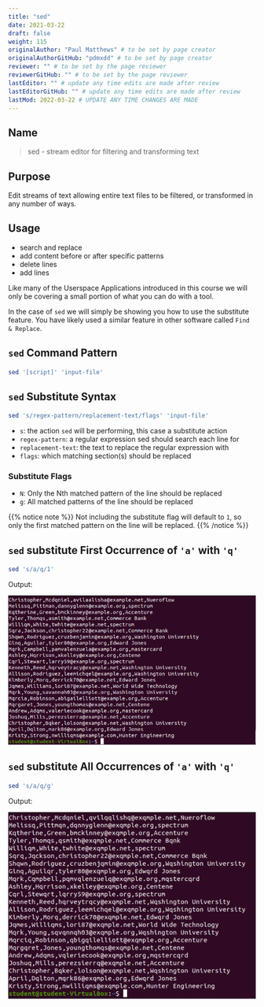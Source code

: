 ```yaml
---
title: "sed"
date: 2021-03-22
draft: false
weight: 115
originalAuthor: "Paul Matthews" # to be set by page creator
originalAuthorGitHub: "pdmxdd" # to be set by page creator
reviewer: "" # to be set by the page reviewer
reviewerGitHub: "" # to be set by the page reviewer
lastEditor: "" # update any time edits are made after review
lastEditorGitHub: "" # update any time edits are made after review
lastMod: 2022-03-22 # UPDATE ANY TIME CHANGES ARE MADE
---
```


## Name

> sed - stream editor for filtering and transforming text

## Purpose

Edit streams of text allowing entire text files to be filtered, or transformed in any number of ways.

## Usage

- search and replace
- add content before or after specific patterns
- delete lines
- add lines

Like many of the Userspace Applications introduced in this course we will only be covering a small portion of what you can do with a tool.

In the case of `sed` we will simply be showing you how to use the substitute feature. You have likely used a similar feature in other software called `Find & Replace`.

## `sed` Command Pattern

```bash
sed '[script]' 'input-file'
```

## `sed` Substitute Syntax

```bash
sed 's/regex-pattern/replacement-text/flags' 'input-file'
```

- `s`: the action `sed` will be performing, this case a substitute action
- `regex-pattern`: a regular expression sed should search each line for
- `replacement-text`: the text to replace the regular expression with
- `flags`: which matching section(s) should be replaced

### Substitute Flags

- `N`: Only the Nth matched pattern of the line should be replaced
- `g`: All matched patterns of the line should be replaced

{{% notice note %}}
Not including the substitute flag will default to `1`, so only the first matched pattern on the line will be replaced. 
{{% /notice %}}

## `sed` substitute First Occurrence of `'a'` with `'q'`

```bash
sed 's/a/q/1'
```

Output:

![sed 's/a/q/1' output](pictures/sed-s-a-q-1.png?classes=border)

## `sed` substitute All Occurrences of `'a'` with `'q'`

```bash
sed 's/a/q/g'
```

Output:

![sed 's/a/q/g' output](pictures/sed-s-a-q-g.png?classes=border)
